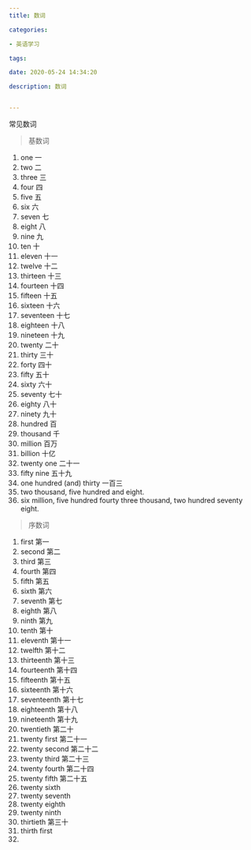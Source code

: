 ```yaml
---
title: 数词

categories: 

- 英语学习

tags: 

date: 2020-05-24 14:34:20

description: 数词


---
```


常见数词

<!-- more -->

> 基数词

1. one 一
2. two 二
3. three 三
4. four 四
5. five 五
6. six 六
7. seven 七
8. eight 八
9. nine 九
10. ten 十
11. eleven 十一
12. twelve 十二
13. thirteen 十三
14. fourteen 十四
15. fifteen 十五
16. sixteen 十六
17. seventeen 十七
18. eighteen 十八
19. nineteen 十九
20. twenty 二十
21. thirty 三十
22. forty 四十
23. fifty 五十
24. sixty 六十
25. seventy 七十
26. eighty 八十
27. ninety 九十
28. hundred 百
29. thousand 千
30. million 百万
31. billion 十亿
32. twenty one 二十一
33. fifty nine 五十九
34. one hundred (and) thirty 一百三
35. two thousand, five hundred and eight.
36. six million, five hundred fourty three thousand, two hundred seventy eight.



> 序数词

1. first 第一
2. second 第二
3. third 第三
4. fourth 第四
5. fifth 第五
6. sixth 第六
7. seventh 第七
8. eighth 第八
9. ninth 第九
10. tenth 第十
11. eleventh 第十一
12. twelfth 第十二
13. thirteenth 第十三
14. fourteenth 第十四
15. fifteenth 第十五
16. sixteenth 第十六
17. seventeenth 第十七
18. eighteenth 第十八
19. nineteenth 第十九
20. twentieth 第二十
21. twenty first 第二十一
22. twenty second 第二十二
23. twenty third 第二十三
24. twenty fourth 第二十四
25. twenty fifth 第二十五
26. twenty sixth 
27. twenty seventh
28. twenty eighth
29. twenty ninth
30. thirtieth 第三十
31. thirth first
32. 
